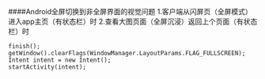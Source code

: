 ####Android全屏切换到非全屏界面的视觉问题
    1.客户端从闪屏页（全屏模式）进入app主页（有状态栏）时
    2.查看大图页面（全屏沉浸）返回上个页面（有状态栏）时
    
    finish();
    getWindow().clearFlags(WindowManager.LayoutParams.FLAG_FULLSCREEN);
    Intent intent = new Intent();
    startActivity(intent);